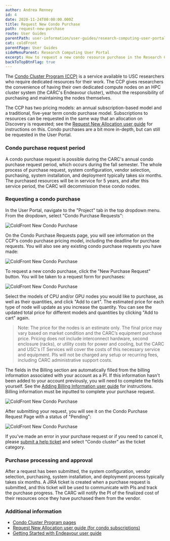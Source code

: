```yaml
---
author: Andrea Renney
id: 4
date: 2020-11-24T00:00:00.000Z
title: Request New Condo Purchase
path: request-new-purchase
route: User Guides
parentPath: user-information/user-guides/research-computing-user-portal
cat: coldFront
parentPage: User Guides
sideMenuParent: Research Computing User Portal
excerpt: How to request a new condo resource purchase in the Research Computing User Portal.
backToTopBtnFlag: true
---
```


The [Condo Cluster Program (CCP)](/user-information/ccp/program-information) is a service available to USC researchers who require dedicated resources for their work. The CCP gives researchers the convenience of having their own dedicated compute nodes on an HPC cluster system (the CARC's Endeavour cluster), without the responsibility of purchasing and maintaining the nodes themselves.

The CCP has two pricing models: an annual subscription-based model and a traditional, five-year term condo purchase model. Subscriptions to resources can be requested in the same way that an allocation on Discovery is requested; see the [Request New Allocation user guide](/user-information/user-guides/research-computing-user-portal/request-new-allocation) for instructions on this. Condo purchases are a bit more in-depth, but can still be requested in the User Portal.

### Condo purchase request period

A condo purchase request is possible during the CARC's annual condo purchase request period, which occurs during the fall semester. The whole process of purchase request, system configuration, vendor selection, purchasing, system installation, and deployment typically takes six months. The purchased resources will be in service for 5 years, and after this service period, the CARC will decommission these condo nodes. 

### Requesting a condo purchase

In the User Portal, navigate to the "Project" tab in the top dropdown menu. From the dropdown, select "Condo Purchase Requests":

![ColdFront New Condo Purchase](/images/coldfront_new_condo_purchase1.png)

On the Condo Purchase Requests page, you will see information on the CCP's condo purchase pricing model, including the deadline for purchase requests. You will also see any existing condo purchase requests you have made:

![ColdFront New Condo Purchase](/images/coldfront_new_condo_purchase2.png)

To request a new condo purchase, click the "New Purchase Request" button. You will be taken to a request form for purchases:

![ColdFront New Condo Purchase](/images/coldfront_new_condo_purchase5.png)

Select the models of CPU and/or GPU nodes you would like to purchase, as well as their quantities, and click "Add to cart". The estimated price for each type of node will update as you increase the quantity. You can see the updated total price for different models and quantities by clicking "Add to cart" again.

> Note: The price for the nodes is an estimate only. The final price may vary based on market condition and the CARC’s equipment purchase price. Pricing does not include interconnect hardware, second enclosure (racks), or utility costs for power and cooling, but the CARC and USC's IT Services will cover the costs of this necessary service and equipment. PIs will not be charged any setup or recurring fees, including CARC administrative support costs.

The fields in the Billing section are automatically filled from the billing information associated with your account as a PI. If this information hasn't been added to your account previously, you will need to complete the fields yourself. See the [Adding Billing Information user guide](/user-information/user-guides/research-computing-user-portal/adding-billing-information) for instructions. Billing information must be inputted to complete your purchase request.

![ColdFront New Condo Purchase](/images/coldfront_new_condo_purchase6.png)

After submitting your request, you will see it on the Condo Purchase Request Page with a status of "Pending":

![ColdFront New Condo Purchase](/images/coldfront_new_condo_purchase3.png)

If you've made an error in your purchase request or if you need to cancel it, please [submit a help ticket](/user-information/ticket-submission) and select "Condo cluster" as the ticket category.

### Purchase processing and approval

After a request has been submitted, the system configuration, vendor selection, purchasing, system installation, and deployment process typically takes six months. A JIRA ticket is created when a purchase request is submitted, and this ticket will be used to communicate with PIs and track the purchase progress. The CARC will notify the PI of the finalized cost of their resources once they have purchased them from the vendor.

### Additional information

* [Condo Cluster Program pages](/user-information/ccp)  
* [Request New Allocation user guide (for condo subscriptions)](/user-information/user-guides/research-computing-user-portal/request-new-allocation)  
* [Getting Started with Endeavour user guide](/user-information/user-guides/high-performance-computing/getting-started-endeavour)  